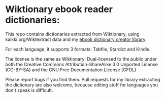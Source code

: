 # Wiktionary ebook reader dictionaries:

This repo contains dictionaries extracted from Wiktionary, using kaikki.org/Wiktextract data and my [ebook dictionary creator library](https://github.com/Vuizur/ebook_dictionary_creator).

For each language, it supports 3 formats: Tabfile, Stardict and Kindle.

The license is the same as Wiktionary: Dual-licensed to the public under both the Creative Commons Attribution-ShareAlike 3.0 Unported License (CC-BY-SA) and the GNU Free Documentation License (GFDL)

Please report bugs if you find them. Pull requests for my library extracting the dictionary are also welcome, because editing stuff for languages you don't speak is difficult.
